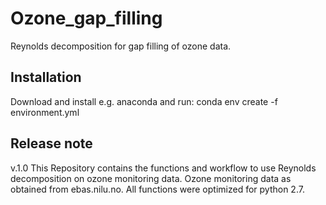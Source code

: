 # Ozone_gap_filling
Reynolds decomposition for gap filling of ozone data.

Installation
-------------
Download and install e.g. anaconda and run: 
conda env create -f environment.yml

Release note
-------------
v.1.0 
This Repository contains the functions and workflow to use Reynolds decomposition on ozone monitoring data.
Ozone monitoring data as obtained from ebas.nilu.no.
All functions were optimized for python 2.7.